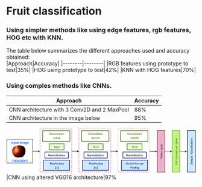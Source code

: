 # Fruit classification

### Using simpler methods like using edge features, rgb features, HOG etc with KNN.
The table below summarizes the different approaches used and accuracy obtained:<br>
|Approach|Accuracy|
|--------|--------|
|RGB features using prototype to test|35%|
|HOG using prototype to test|42%|
|KNN with HOG features|70%|

### Using comples methods like CNNs.
|Approach|Accuracy|
|--------|--------|
|CNN architecture with 3 Conv2D and 2 MaxPool|88%|
|CNN architecture in the image below|95%
![](./Designed-CNN-architecture-for-fruit-classification.png)
|CNN using altered VGG16 architecture|97%
